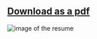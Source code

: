 [Download as a pdf](https://github.com/Nishnha/resume/raw/master/resume_v2.0.pdf)
---

![image of the resume](img/resume_v2.0.png)
